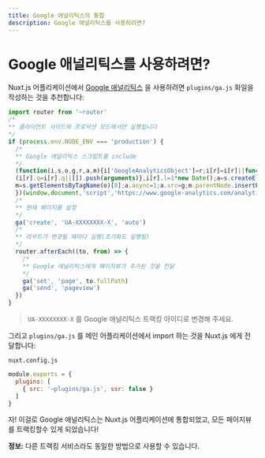 ```yaml
---
title: Google 애널리틱스의 통합
description: Google 애널리틱스를 사용하려면?
---
```


<!-- title: Google Analytics Integration -->
<!-- description: How to use Google Analytics? -->

<!-- # How to use Google Analytics? -->

# Google 애널리틱스를 사용하려면?

<!-- To use [Google Analytics](https://analytics.google.com/analytics/web/) with your nuxt.js application, we recommend to create a file `plugins/ga.js`: -->

Nuxt.js 어플리케이션에서 [Google 애널리틱스](https://analytics.google.com/analytics/web/) 을 사용하려면 `plugins/ga.js` 화일을 작성하는 것을 추천합니다:

<!-- ```js -->
<!-- import router from '~router' -->
<!-- /* -->
<!-- ** Only run on client-side and only in production mode -->
<!-- */ -->
<!-- if (process.env.NODE_ENV === 'production') { -->
<!--   /* -->
<!--   ** Include Google Analytics Script -->
<!--   */ -->
<!--   (function(i,s,o,g,r,a,m){i['GoogleAnalyticsObject']=r;i[r]=i[r]||function(){ -->
<!--   (i[r].q=i[r].q||[]).push(arguments)},i[r].l=1*new Date();a=s.createElement(o), -->
<!--   m=s.getElementsByTagName(o)[0];a.async=1;a.src=g;m.parentNode.insertBefore(a,m) -->
<!--   })(window,document,'script','https://www.google-analytics.com/analytics.js','ga'); -->
<!--   /* -->
<!--   ** Set the current page -->
<!--   */ -->
<!--   ga('create', 'UA-XXXXXXXX-X', 'auto') -->
<!--   /* -->
<!--   ** Every time the route changes (fired on initialization too) -->
<!--   */ -->
<!--   router.afterEach((to, from) => { -->
<!--     /* -->
<!--     ** We tell Google Analytic to add a page view -->
<!--     */ -->
<!--     ga('set', 'page', to.fullPath) -->
<!--     ga('send', 'pageview') -->
<!--   }) -->
<!-- } -->
<!-- ``` -->

```js
import router from '~router'
/*
** 클라이언트 사이드와 프로덕션 모드에서만 실행됩니다
*/
if (process.env.NODE_ENV === 'production') {
  /*
  ** Google 애널리틱스 스크립트를 include
  */
  (function(i,s,o,g,r,a,m){i['GoogleAnalyticsObject']=r;i[r]=i[r]||function(){
  (i[r].q=i[r].q||[]).push(arguments)},i[r].l=1*new Date();a=s.createElement(o),
  m=s.getElementsByTagName(o)[0];a.async=1;a.src=g;m.parentNode.insertBefore(a,m)
  })(window,document,'script','https://www.google-analytics.com/analytics.js','ga');
  /*
  ** 현재 페이지를 설정
  */
  ga('create', 'UA-XXXXXXXX-X', 'auto')
  /*
  ** 라우트가 변경될 때마다 실행(초기화도 실행됨)
  */
  router.afterEach((to, from) => {
    /*
    ** Google 애널리틱스에게 페이지뷰가 추가된 것을 전달
    */
    ga('set', 'page', to.fullPath)
    ga('send', 'pageview')
  })
}
```

<!-- \> Replace `UA-XXXXXXXX-X` by your Google Analytics tracking ID. -->

> `UA-XXXXXXXX-X` 를 Google 애널리틱스 트랙킹 아이디로 변경해 주세요.

<!-- Then, we tell nuxt.js to import it in our main application: -->

그리고 `plugins/ga.js` 를 메인 어플리케이션에서 import 하는 것을 Nuxt.js 에게 전달합니다:

`nuxt.config.js`

```js
module.exports = {
  plugins: [
    { src: '~plugins/ga.js', ssr: false }
  ]
}
```

<!-- Voilà, Google Analytics is integrated into your nuxt.js application and will track every page view! -->

자! 이걸로 Google 애널리틱스는 Nuxt.js 어플리케이션에 통합되었고, 모든 페이지뷰를 트랙킹할수 있게 되었습니다!

<!-- <p class="Alert Alert--nuxt-green"><b>INFO:</b> you can use this method for any other tracking service.</p> -->

<p class="Alert Alert--nuxt-green"><b>정보:</b> 다른 트랙킹 서비스라도 동일한 방법으로 사용할 수 있습니다.</p>
